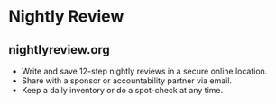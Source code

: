 # Nightly Review #

## nightlyreview.org
* Write and save 12-step nightly reviews in a secure online location.
* Share with a sponsor or accountability partner via email.
* Keep a daily inventory or do a spot-check at any time. 
